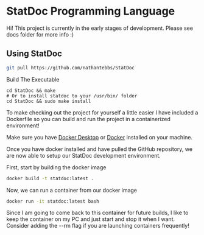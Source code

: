 # StatDoc Programming Language

Hi! This project is currently in the early stages of development. Please see docs folder for more info :)

## Using StatDoc

```bash
git pull https://github.com/nathantebbs/StatDoc
```

Build The Executable

```
cd StatDoc && make
# Or to install statdoc to your /usr/bin/ folder
cd StatDoc && sudo make install
```

To make checking out the project for yourself a little easier I have included a Dockerfile so you can build and run the project in a containerized environment!

Make sure you have [Docker Desktop](https://www.docker.com/products/docker-desktop/) or [Docker](https://docs.docker.com/engine/install/) installed on your machine.

Once you have docker installed and have pulled the GitHub repository, we are now able to setup our StatDoc development environment.

First, start by building the docker image
```bash
docker build -t statdoc:latest .
```

Now, we can run a container from our docker image
```bash
docker run -it statdoc:latest bash
```

Since I am going to come back to this container for future builds, I like
to keep the container on my PC and just start and stop it when I want.
Consider adding the --rm flag if you are launching containers frequently!
